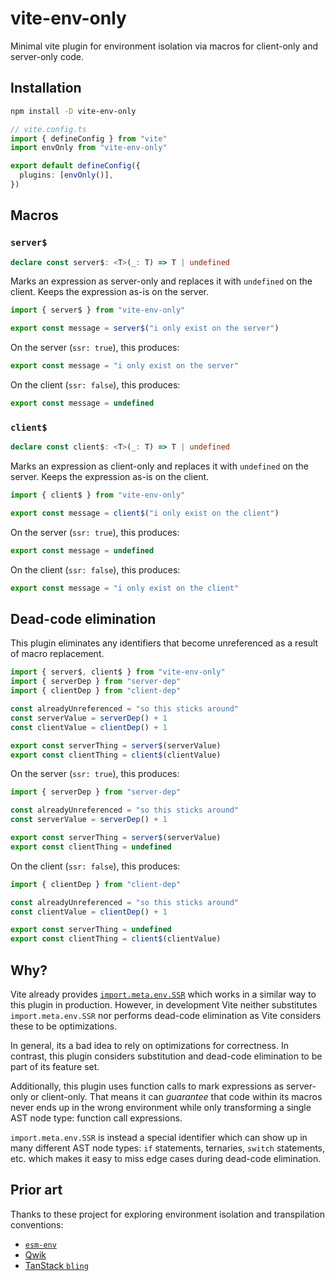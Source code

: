 # vite-env-only

Minimal vite plugin for environment isolation via macros for client-only and server-only code.

## Installation

```sh
npm install -D vite-env-only
```

```ts
// vite.config.ts
import { defineConfig } from "vite"
import envOnly from "vite-env-only"

export default defineConfig({
  plugins: [envOnly()],
})
```

## Macros

### `server$`

```ts
declare const server$: <T>(_: T) => T | undefined
```

Marks an expression as server-only and replaces it with `undefined` on the client.
Keeps the expression as-is on the server.

```ts
import { server$ } from "vite-env-only"

export const message = server$("i only exist on the server")
```

On the server (`ssr: true`), this produces:

```ts
export const message = "i only exist on the server"
```

On the client (`ssr: false`), this produces:

```ts
export const message = undefined
```

### `client$`

```ts
declare const client$: <T>(_: T) => T | undefined
```

Marks an expression as client-only and replaces it with `undefined` on the server.
Keeps the expression as-is on the client.

```ts
import { client$ } from "vite-env-only"

export const message = client$("i only exist on the client")
```

On the server (`ssr: true`), this produces:

```ts
export const message = undefined
```

On the client (`ssr: false`), this produces:

```ts
export const message = "i only exist on the client"
```

## Dead-code elimination

This plugin eliminates any identifiers that become unreferenced as a result of macro replacement.

```ts
import { server$, client$ } from "vite-env-only"
import { serverDep } from "server-dep"
import { clientDep } from "client-dep"

const alreadyUnreferenced = "so this sticks around"
const serverValue = serverDep() + 1
const clientValue = clientDep() + 1

export const serverThing = server$(serverValue)
export const clientThing = client$(clientValue)
```

On the server (`ssr: true`), this produces:

```ts
import { serverDep } from "server-dep"

const alreadyUnreferenced = "so this sticks around"
const serverValue = serverDep() + 1

export const serverThing = server$(serverValue)
export const clientThing = undefined
```

On the client (`ssr: false`), this produces:

```ts
import { clientDep } from "client-dep"

const alreadyUnreferenced = "so this sticks around"
const clientValue = clientDep() + 1

export const serverThing = undefined
export const clientThing = client$(clientValue)
```

## Why?

Vite already provides [`import.meta.env.SSR`][vite-env-vars] which works in a similar way to this plugin in production.
However, in development Vite neither substitutes `import.meta.env.SSR` nor performs dead-code elimination as Vite considers these to be optimizations.

In general, its a bad idea to rely on optimizations for correctness.
In contrast, this plugin considers substitution and dead-code elimination to be part of its feature set.

Additionally, this plugin uses function calls to mark expressions as server-only or client-only.
That means it can _guarantee_ that code within its macros never ends up in the wrong environment while only transforming a single AST node type: function call expressions.

`import.meta.env.SSR` is instead a special identifier which can show up in many different AST node types: `if` statements, ternaries, `switch` statements, etc. which makes it easy to miss edge cases during dead-code elimination.

## Prior art

Thanks to these project for exploring environment isolation and transpilation conventions:

- [`esm-env`][esm-env]
- [Qwik][qwik]
- [TanStack `bling`][bling]

[vite-env-vars]: https://vitejs.dev/guide/env-and-mode#env-variables
[esm-env]: https://github.com/benmccann/esm-env
[qwik]: https://qwik.builder.io/
[bling]: https://github.com/TanStack/bling
